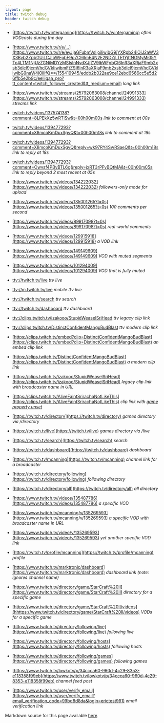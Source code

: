 ```yaml
---
layout: page
title: twitch debug
header: twitch debug
---
```


* [https://twitch.tv/wintergaming](https://twitch.tv/wintergaming) *often VODcasts during the day*

* [https://www.twitch.tv/r/e/...](https://www.twitch.tv/r/e/eyJjaGFubmVsIjoiIiwibG9jYXRpb24iOiJ2aWV3X3Byb2ZpbGUiLCJlbWFpbF9pZCI6ImE4N2E2NDZjLTE1YjItNGMyMi05YTc4LTM1NjUzZGNiMDYzMSIsInNvdXJjZV9lbWFpbCI6InR3aXRjaF9mb2xsb3dlcl9jcmVhdGVkIiwibmFtZSI6InR3aXRjaF9mb2xsb3dlcl9jcmVhdGVkIiwibG9naW4iOiIifQ==/155419945/eddb2b022ae9ce12ebd6566cc5e5d26ffb5e2b9c/eeliigaa_pro?tt_content=twitch_follower_created&tt_medium=email) *long link*
* [https://www.twitch.tv/streams/25792063008/channel/24991333](https://www.twitch.tv/streams/25792063008/channel/24991333) *streams link*

* [twitch.tv/videos/137574138?comment=8LPEkXz5wRTlSw&t=00h00m00s](https://www.twitch.tv/videos/137574138?comment=8LPEkXz5wRTlSw&t=00h00m00s) *link to comment at 00s*
* [twitch.tv/videos/139477293?comment=X8mcoKmDuxSgvQ&t=00h00m18s](https://www.twitch.tv/videos/139477293?comment=X8mcoKmDuxSgvQ&t=00h00m18s) *link to comment at 18s*
* [twitch.tv/videos/139477293?comment=X8mcoKmDuxSgvQ&reply=wk97RY4SwRSaeQ&t=00h00m18s](https://www.twitch.tv/videos/139477293?comment=X8mcoKmDuxSgvQ&reply=wk97RY4SwRSaeQ&t=00h00m18s) *link to reply at 18s*
* [twitch.tv/videos/139477293?comment=Owvsf4PBvBTL6g&reply=jxRT3rPFvBQtMA&t=00h00m05s](https://www.twitch.tv/videos/139477293?comment=Owvsf4PBvBTL6g&reply=jxRT3rPFvBQtMA&t=00h00m05s) *link to reply beyond 2 most recent at 05s*

* [https://www.twitch.tv/videos/134222032](https://www.twitch.tv/videos/134222032) *followers-only mode for upload*
* [https://www.twitch.tv/videos/135001265?t=0s](https://www.twitch.tv/videos/135001265?t=0s) *100 comments per second*
* [https://www.twitch.tv/videos/89917098?t=0s](https://www.twitch.tv/videos/89917098?t=0s) *real-world comments*
* [https://www.twitch.tv/videos/129915918](https://www.twitch.tv/videos/129915918) *a VOD link*

* [https://www.twitch.tv/videos/149149609](https://www.twitch.tv/videos/149149609) *VOD with muted segments*
* [https://www.twitch.tv/videos/101294009](https://www.twitch.tv/videos/101294009) *VOD that is fully muted*

* [ttv://twitch.tv/live](ttv://twitch.tv/live) *ttv live*
* [ttv://m.twitch.tv/live](ttv://m.twitch.tv/live) *mobile ttv live*
* [ttv://twitch.tv/search](ttv://twitch.tv/search) *ttv search*
* [ttv://twitch.tv/dashboard](ttv://twitch.tv/dashboard) *ttv dashboard*
* [ttv://clips.twitch.tv/izakooo/StupidWeaselSriHead](ttv://clips.twitch.tv/izakooo/StupidWeaselSriHead) *ttv legacy clip link*
* [ttv://clips.twitch.tv/DistinctConfidentMangoBudBlast](ttv://clips.twitch.tv/DistinctConfidentMangoBudBlast) *ttv modern clip link*

* [https://clips.twitch.tv/embed?clip=DistinctConfidentMangoBudBlast](https://clips.twitch.tv/embed?clip=DistinctConfidentMangoBudBlast) *an embed clip link*
* [https://clips.twitch.tv/DistinctConfidentMangoBudBlast](https://clips.twitch.tv/DistinctConfidentMangoBudBlast) *a modern clip link*
* [https://clips.twitch.tv/izakooo/StupidWeaselSriHead](https://clips.twitch.tv/izakooo/StupidWeaselSriHead) *legacy clip link with broadcaster name in URL*
* [https://clips.twitch.tv/AliveFaintSrirachaNotLikeThis](https://clips.twitch.tv/AliveFaintSrirachaNotLikeThis) *clip link with [game property unset][2]*
* [https://twitch.tv/directory](https://twitch.tv/directory) *games directory via /directory*
* [https://twitch.tv/live](https://twitch.tv/live) *games directory via /live*
* [https://twitch.tv/search](https://twitch.tv/search) *search*
* [https://twitch.tv/dashboard](https://twitch.tv/dashboard) *dashboard*
* [https://twitch.tv/mcanning](https://twitch.tv/mcanning) *channel link for a broadcaster*
* [https://twitch.tv/directory/following](https://twitch.tv/directory/following) *following directory*
* [https://twitch.tv/directory/all](https://twitch.tv/directory/all) *all directory*
* [https://www.twitch.tv/videos/135487786](https://www.twitch.tv/videos/135487786) *a specific VOD*
* [https://www.twitch.tv/mcanning/v/135269593](https://www.twitch.tv/mcanning/v/135269593) *a specific VOD with broadcaster name in URL*
* [https://www.twitch.tv/video/v/135269593](https://www.twitch.tv/video/v/135269593) *yet another specific VOD link*
* [https://twitch.tv/profile/mcanning](https://twitch.tv/profile/mcanning) *profile*
* [https://www.twitch.tv/marktronic/dashboard](https://www.twitch.tv/marktronic/dashboard) *dashboard link (note: ignores channel name)*
* [https://www.twitch.tv/directory/game/StarCraft%20II](https://www.twitch.tv/directory/game/StarCraft%20II) *directory for a specific game*
* [https://www.twitch.tv/directory/game/StarCraft%20II/videos](hhttps://www.twitch.tv/directory/game/StarCraft%20II/videos) *VODs for a specific game*
* [https://www.twitch.tv/directory/following/live](https://www.twitch.tv/directory/following/live) *following live*
* [https://www.twitch.tv/directory/following/hosts](https://www.twitch.tv/directory/following/hosts) *following hosts*
* [https://www.twitch.tv/directory/following/games](https://www.twitch.tv/directory/following/games) *following games*
* [https://www.twitch.tv/lowkotv/p/34ccca60-960d-4c29-8353-e118358f99eb](https://www.twitch.tv/lowkotv/p/34ccca60-960d-4c29-8353-e118358f99eb) *channel feed post*
* [https://www.twitch.tv/user/verify_email](https://www.twitch.tv/user/verify_email?email_verification_code=99bd8d8da&login=erictest991) *email verification link*

Markdown source for this page available [here][1].

[1]: https://raw.githubusercontent.com/markcerqueira/markcerqueira.github.com/master/twitch.md
[2]: https://clips.twitch.tv/api/v1/clips/AliveFaintSrirachaNotLikeThis

<!-- 
Template for adding a new one:
* []() **
-->